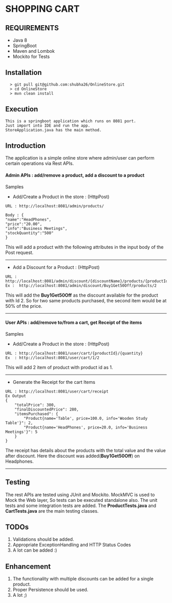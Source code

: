 # SHOPPING CART

## REQUIREMENTS
* Java 8
* SpringBoot
* Maven and Lombok
* Mockito for Tests

## Installation

```
  > git pull git@github.com:shubha26/OnlineStore.git
  > cd OnlineStore
  > mvn clean install
```

## Execution

```
This is a springboot application which runs on 8081 port. 
Just import into IDE and run the app.
StoreApplication.java has the main method.
```


## Introduction

The application is a simple online store where  admin/user can perform certain operations via Rest APIs.

#### Admin APIs : add/remove a product, add a discount to a product

Samples

* Add/Create a Product in the store : (HttpPost)
```
URL : http://localhost:8081/admin/products/

Body : {
"name":"HeadPhones",
"price":"20.00",
"info":"Business Meetings",
"stockQuantity":"500"
}
```
This will add a product with the following attributes in the input body of the Post request.

-------------------------------------

* Add a Discount for a Product : (HttpPost)

```
URL : http://localhost:8081/admin/discount/{discountName}/products/{productId}
Ex :  http://localhost:8081/admin/discount/Buy1Get50Off/products/2
```
This will add the **Buy1Get50Off** as the discount available for the product with Id 2.
So for two same products purchased, the second item would be at 50% of the price.

-------------------------------------


#### User APIs : add/remove to/from a cart, get Receipt of the items

Samples

* Add/Create a Product in the store : (HttpPost)
```
URL : http://localhost:8081/user/cart/{productId}/{quantity}
Ex  : http://localhost:8081/user/cart/1/2
```
This will add 2 item of product with product id as 1.

-------------------------------------

* Generate the Receipt for the cart Items 

```
URL : http://localhost:8081/user/cart/receipt
Ex Output
{
    "totalPrice": 300,
    "finalDiscountedPrice": 280,
    "itemsPurchased": {
        "Product{name='Table', price=100.0, info='Wooden Study Table'}": 2,
        "Product{name='HeadPhones', price=20.0, info='Business Meetings'}": 5
    }
}
```
The receipt has details about the products with the total value and the value after discount.
Here the discount was added(**Buy1Get50Off**) on Headphones.

-------------------------------------
## Testing

The rest APIs are tested using JUnit and Mockito. MockMVC is used to Mock the Web layer, So tests can be executed standalone also.
The unit tests and some integration tests are added. The **ProductTests.java** and **CartTests.java** are the main testing classes.

## TODOs
1. Validations should be added.
2. Appropriate ExceptionHandling and HTTP Status Codes
3. A lot can be added :) 

## Enhancement
1. The  functionality with multiple discounts can be added for a single product.
2. Proper Persistence should be used. 
3. A lot ;)




